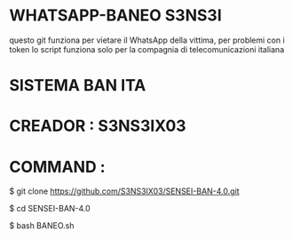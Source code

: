 # WHATSAPP-BANEO S3NS3I
questo git funziona per vietare il WhatsApp della vittima,
per problemi con i token
lo script funziona solo per la compagnia di telecomunicazioni italiana
# SISTEMA BAN ITA
# CREADOR : S3NS3IX03
# COMMAND : 

$ git clone https://github.com/S3NS3IX03/SENSEI-BAN-4.0.git

$ cd SENSEI-BAN-4.0

$ bash BANEO.sh
